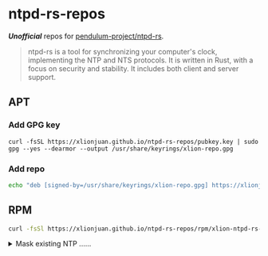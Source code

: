 # ntpd-rs-repos

***Unofficial*** repos for [pendulum-project/ntpd-rs](https://github.com/pendulum-project/ntpd-rs).

> ntpd-rs is a tool for synchronizing your computer's clock, implementing the NTP and NTS protocols. It is written in Rust, with a focus on security and stability. It includes both client and server support.

## APT
### Add GPG key
```
curl -fsSL https://xlionjuan.github.io/ntpd-rs-repos/pubkey.key | sudo gpg --yes --dearmor --output /usr/share/keyrings/xlion-repo.gpg
```

### Add repo
```bash
echo "deb [signed-by=/usr/share/keyrings/xlion-repo.gpg] https://xlionjuan.github.io/ntpd-rs-repos/apt main main" | sudo tee /etc/apt/sources.list.d/xlion-ntpd-rs-repo.list
```

## RPM
```bash
curl -fsSl https://xlionjuan.github.io/ntpd-rs-repos/rpm/xlion-ntpd-rs-repo.repo | sudo tee /etc/yum.repos.d/xlion-ntpd-rs-repo.repo
```

<details>
<summary>Mask existing NTP ......</summary>
<br>

Please make sure you know what you're doing!

```bash
sudo systemctl mask systemd-timesyncd.service
```

```bash
sudo systemctl mask chronyd.service
```

</details>